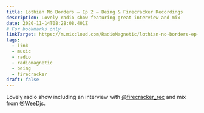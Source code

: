 ```yaml
---
title: Lothian No Borders – Ep 2 – Being & Firecracker Recordings
description: Lovely radio show featuring great interview and mix
date: 2020-11-14T08:28:08.401Z
# For bookmarks only
linkTarget: https://m.mixcloud.com/RadioMagnetic/lothian-no-borders-ep-2/
tags:
  - link
  - music
  - radio
  - radiomagnetic
  - being
  - firecracker
draft: false
---
```

Lovely radio show including an interview with [@firecracker_rec](https://twitter.com/firecracker_rec) and mix from [@WeeDjs](https://twitter.com/WeeDjs).

<div class="aspect-ratio-wide><iframe title="Lothian No Borders – Ep 2 – Being & Firecracker Recordings" width="100%" height="120" src="https://www.mixcloud.com/widget/iframe/?hide_cover=1&feed=%2FRadioMagnetic%2Flothian-no-borders-ep-2%2F" frameborder="0" ></iframe></div>